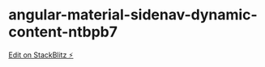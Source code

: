 # angular-material-sidenav-dynamic-content-ntbpb7

[Edit on StackBlitz ⚡️](https://stackblitz.com/edit/angular-material-sidenav-dynamic-content-ntbpb7)